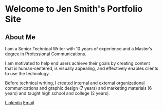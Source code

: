 
# Welcome to Jen Smith's Portfolio Site

## About Me
 
I am a Senior Technical Writer with 10 years of experience and a Master’s degree in Professional Communications. 

I am motivated to help end users achieve their goals by creating content that is human-centered, is visually appealing, and effectively enables clients to use the technology.  

Before technical writing, I created internal and external organizational communications and graphic design (7 years) and marketing materials (6 years) and taught high school and college (2 years).

[Linkedin](https://www.linkedin.com/in/jennifer-petroff-smith/)
[Email](mailto:jenniferpetroffsmith@gmail.com)
